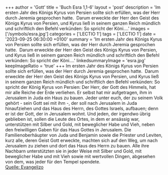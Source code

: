 +++
author = 'Gott'
title = 'Buch Esra 1,1-6'
layout = 'post'
description = 'Im ersten Jahr des Königs Kyrus von Persien sollte sich erfüllen, was der Herr durch Jeremia gesprochen hatte.  Darum erweckte der Herr den Geist des Königs Kyrus von Persien, und Kyrus ließ in seinem ganzen Reich mündlich und schriftlich den Befehl verkünden: So spricht der Köni....'
images = ['/symbols/esra.jpg']
categories = ['LECTIO 1']
tags = ['LECTIO 1']
date = '2023-09-25 06:30:00 +0100'
summary = 'Im ersten Jahr des Königs Kyrus von Persien sollte sich erfüllen, was der Herr durch Jeremia gesprochen hatte.  Darum erweckte der Herr den Geist des Königs Kyrus von Persien, und Kyrus ließ in seinem ganzen Reich mündlich und schriftlich den Befehl verkünden: So spricht der Köni....'
linkedsummaryImage = 'esra.jpg'
keepImageRatio = 'true'
+++
Im ersten Jahr des Königs Kyrus von Persien sollte sich erfüllen, was der Herr durch Jeremia gesprochen hatte.  Darum erweckte der Herr den Geist des Königs Kyrus von Persien, und Kyrus ließ in seinem ganzen Reich mündlich und schriftlich den Befehl verkünden:
So spricht der König Kyrus von Persien: Der Herr, der Gott des Himmels, hat mir alle Reiche der Erde verliehen.<!--more--> Er selbst hat mir aufgetragen, ihm in Jerusalem in Juda ein Haus zu bauen.
Jeder unter euch, der zu seinem Volk gehört - sein Gott sei mit ihm -, der soll nach Jerusalem in Juda hinaufziehen und das Haus des Herrn, des Gottes Israels, aufbauen; denn er ist der Gott, der in Jerusalem wohnt.
Und jeden, der irgendwo übrig geblieben ist, sollen die Leute des Ortes, in dem er ansässig war, unterstützen mit Silber und Gold, mit beweglicher Habe und Vieh, neben den freiwilligen Gaben für das Haus Gottes in Jerusalem.
Die Familienoberhäupter von Juda und Benjamin sowie die Priester und Leviten, kurz alle, deren Geist Gott erweckte, machten sich auf den Weg, um nach Jerusalem zu ziehen und dort das Haus des Herrn zu bauen.
Alle ihre Nachbarn unterstützten sie in jeder Weise mit Silber und Gold, mit beweglicher Habe und mit Vieh sowie mit wertvollen Dingen, abgesehen von dem, was jeder für den Tempel spendete.<br> [Quelle: Evangelizo](https://evangeliumtagfuertag.org/DE/gospel)